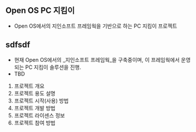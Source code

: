 Open OS PC 지킴이
---------------------
- Open OS에서의 지인소프트 프레임웍을 기반으로 하는 PC 지킴이 프로젝트

sdfsdf
------
- 현재 Open OS에서의 _지인소프트 프레임웍_을 구축중이며, 이 프레임웍에서 운영되는 PC 지킴이 솔루션을 진행.
- TBD

1. 프로젝트 개요
2. 프로젝트 용도 설명
3. 프로젝트 시작(사용) 방법
4. 프로젝트 개발 방법
5. 프로젝트 라이센스 정보
6. 프로젝트 참여 방법
